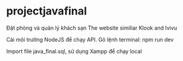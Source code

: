 # projectjavafinal
Đặt phòng và quản lý khách sạn
The website similiar Klook and Ivivu
<p>Cài môi trường NodeJS để chạy API. Gõ lệnh terminal: npm run dev</p>
<p>Import file java_final.sql, sử dụng Xampp để chạy local</p>
